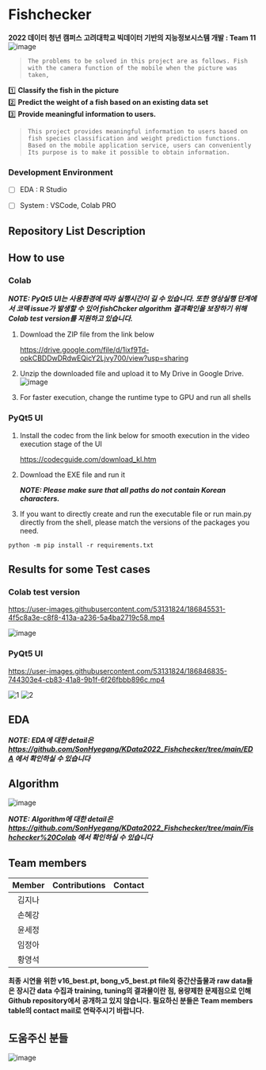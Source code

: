 # Fishchecker
**2022 데이터 청년 캠퍼스 고려대학교 빅데이터 기반의 지능정보시스템 개발 : Team 11**
![image](https://user-images.githubusercontent.com/53131824/186707022-956ff170-4047-4f2d-b739-3f7a295451d1.png)



> `The problems to be solved in this project are as follows. Fish with the camera function of the mobile
when the picture was taken,`

1️⃣ **Classify the fish in the picture**<br>
2️⃣ **Predict the weight of a fish based on an existing data set**<br>
3️⃣ **Provide meaningful information to users.**

>   `This project provides meaningful information to users based on fish species classification and weight prediction functions. Based on the mobile application service, users can conveniently Its purpose is to make it possible to obtain information.`


### Development Environment
- [ ] EDA : R Studio
- [ ] System : VSCode, Colab PRO


## Repository List Description



## How to use
### Colab
***NOTE: PyQt5 UI는 사용환경에 따라 실행시간이 길 수 있습니다. 또한 영상실행 단계에서 코덱 issue가 발생할 수 있어 fishChcker algorithm 결과확인을 보장하기 위해 Colab test version를 지원하고 있습니다.***

1. Download the ZIP file from the link below

   https://drive.google.com/file/d/1ixf9Td-opkCBDDwDRdwEQicY2Ljvy700/view?usp=sharing 

2. Unzip the downloaded file and upload it to My Drive in Google Drive.
![image](https://user-images.githubusercontent.com/53131824/186811130-f654b789-4300-46c5-be22-9e97bd15c3e5.png)

3. For faster execution, change the runtime type to GPU and run all shells



### PyQt5 UI
1. Install the codec from the link below for smooth execution in the video execution stage of the UI

   https://codecguide.com/download_kl.htm 

2. Download the EXE file and run it

   ***NOTE: Please make sure that all paths do not contain Korean characters.***

3. If you want to directly create and run the executable file or run main.py directly from the shell, please match the versions of the packages you need.
```
python -m pip install -r requirements.txt
```


## Results for some Test cases
### Colab test version


https://user-images.githubusercontent.com/53131824/186845531-4f5c8a3e-c8f8-413a-a236-5a4ba2719c58.mp4

![image](https://user-images.githubusercontent.com/53131824/186847162-3b6b54e1-217e-47d0-9c85-26ad55dc215f.png)


### PyQt5 UI


https://user-images.githubusercontent.com/53131824/186846835-744303e4-cb83-41a8-9b1f-6f26fbbb896c.mp4

![1](https://user-images.githubusercontent.com/53131824/186847252-fd7714b1-4983-489b-bf6f-22da0507f2d9.png)
![2](https://user-images.githubusercontent.com/53131824/186847271-7b9dbe93-06b5-41c4-8009-df8edd7c97ef.png)


## EDA
***NOTE: EDA에 대한 detail은 https://github.com/SonHyegang/KData2022_Fishchecker/tree/main/EDA
에서 확인하실 수 있습니다***


## Algorithm
![image](https://user-images.githubusercontent.com/109898791/186849435-10d466fe-e003-473a-8ab8-bccb6d83bc4a.png)




***NOTE: Algorithm에 대한 detail은 https://github.com/SonHyegang/KData2022_Fishchecker/tree/main/Fishchecker%20Colab 
에서 확인하실 수 있습니다***





## Team members
|Member|Contributions|Contact|
|:-:|-------|-|
|김지나|||
|손혜강|||
|윤세정|||
|임정아|||
|황영석|||

**최종 시연을 위한 v16_best.pt, bong_v5_best.pt file외 중간산출물과 raw data들은 장시간 data 수집과 training, tuning의 결과물이란 점, 용량제한 문제점으로 인해 Github repository에서 공개하고 있지 않습니다. 필요하신 분들은 Team members table의 contact mail로 연락주시기 바랍니다.**

## 도움주신 분들

![image](https://user-images.githubusercontent.com/53131824/186621158-785481bb-8d06-4c23-9b98-653a00c0f562.png)
